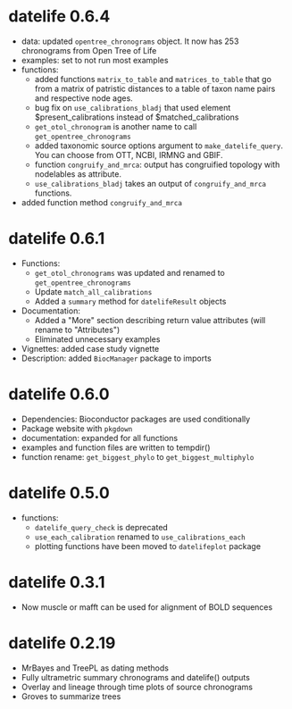 <!--TODO:
  - add congruification step to `datelife_use` functions

DONE:
-->

# datelife 0.6.4
  - data: updated `opentree_chronograms` object. It now has 253 chronograms from Open Tree of Life
  - examples: set to not run most examples
  - functions:
    - added functions `matrix_to_table` and `matrices_to_table` that go from a matrix of patristic distances to a table of taxon name pairs and respective node ages.
    - bug fix on `use_calibrations_bladj` that used element $present_calibrations instead of $matched_calibrations
    - `get_otol_chronogram` is another name to call `get_opentree_chronograms`
    - added taxonomic source options argument to `make_datelife_query`. You can choose from OTT, NCBI, IRMNG and GBIF.
    - function `congruify_and_mrca`: output has congruified topology with nodelables as attribute.
    - `use_calibrations_bladj` takes an output of `congruify_and_mrca` functions.
  - added function method `congruify_and_mrca`

# datelife 0.6.1
  - Functions:
    - `get_otol_chronograms` was updated and renamed to `get_opentree_chronograms`
    - Update `match_all_calibrations`
    - Added a `summary` method for `datelifeResult` objects
  - Documentation:
    - Added a "More" section describing return value attributes (will rename to "Attributes")
    - Eliminated unnecessary examples
  - Vignettes: added case study vignette
  - Description: added `BiocManager` package to imports

# datelife 0.6.0

  - Dependencies: Bioconductor packages are used conditionally
  - Package website with `pkgdown`
  - documentation: expanded for all functions
  - examples and function files are written to tempdir()
  - function rename: `get_biggest_phylo` to `get_biggest_multiphylo`

# datelife 0.5.0

  - functions:
    - `datelife_query_check` is deprecated
    - `use_each_calibration` renamed to `use_calibrations_each`
    - plotting functions have been moved to `datelifeplot` package

# datelife 0.3.1

  - Now muscle or mafft can be used for alignment of BOLD sequences

# datelife 0.2.19

  - MrBayes and TreePL as dating methods
  - Fully ultrametric summary chronograms and datelife() outputs
  - Overlay and lineage through time plots of source chronograms
  - Groves to summarize trees
